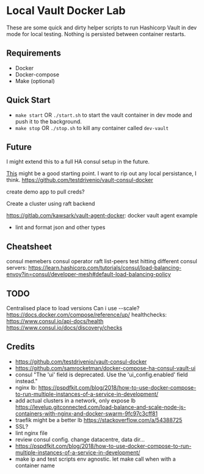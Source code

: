 # Local Vault Docker Lab

These are some quick and dirty helper scripts to run Hashicorp Vault in dev mode for local testing. Nothing is persisted between container restarts.

## Requirements

* Docker
* Docker-compose
* Make (optional)

## Quick Start

* `make start` OR `./start.sh` to start the vault container in dev mode and push it to the background.
* `make stop` OR `./stop.sh` to kill any container called `dev-vault`

## Future

I might extend this to a full HA consul setup in the future.

[This](https://github.com/samrocketman/docker-compose-ha-consul-vault-ui) might be a good starting point. I want to rip out any local persistance, I think.
https://github.com/testdrivenio/vault-consul-docker

create demo app to pull creds?

Create a cluster using raft backend

https://gitlab.com/kawsark/vault-agent-docker: docker vault agent example

* lint and format json and other types

## Cheatsheet
consul memebers
consul operator raft list-peers
test hitting different consul servers: https://learn.hashicorp.com/tutorials/consul/load-balancing-envoy?in=consul/developer-mesh#default-load-balancing-policy

## TODO
Centralised place to load versions
Can i use --scale? https://docs.docker.com/compose/reference/up/
healthchecks: https://www.consul.io/api-docs/health https://www.consul.io/docs/discovery/checks
## Credits
* https://github.com/testdrivenio/vault-consul-docker
* https://github.com/samrocketman/docker-compose-ha-consul-vault-ui
* consul "The 'ui' field is deprecated. Use the 'ui_config.enabled' field instead."
* nginx lb: https://pspdfkit.com/blog/2018/how-to-use-docker-compose-to-run-multiple-instances-of-a-service-in-development/
* add actual clusters in a network, only expose lb https://levelup.gitconnected.com/load-balance-and-scale-node-js-containers-with-nginx-and-docker-swarm-9fc97c3cff81
* traefik might be a better lb https://stackoverflow.com/a/54388725
* SSL?
* lint nginx file
* review consul config. change datacentre, data dir...
* https://pspdfkit.com/blog/2018/how-to-use-docker-compose-to-run-multiple-instances-of-a-service-in-development/
* make ip and test scripts env agnostic. let make call when with a container name
